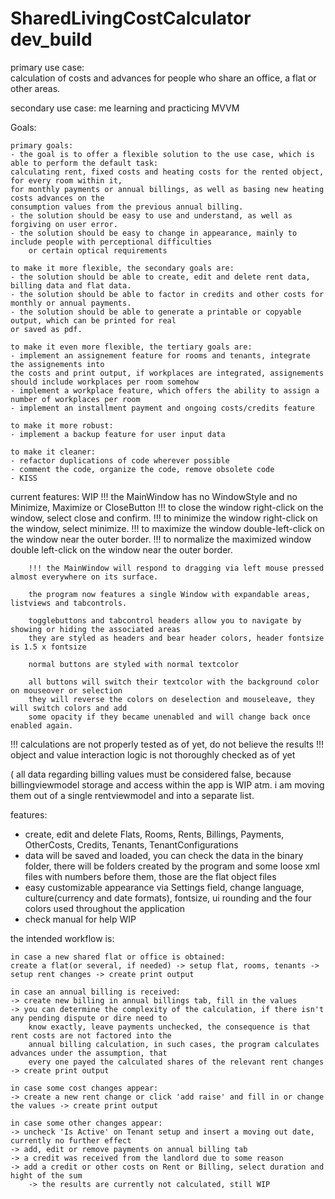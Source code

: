 # SharedLivingCostCalculator dev_build

 primary use case:   
 calculation of costs and advances for people who share an office, 
 a flat or other areas. 
 
 secondary use case: 
 me learning and practicing MVVM

 Goals:
 
	primary goals:
	- the goal is to offer a flexible solution to the use case, which is able to perform the default task:
	calculating rent, fixed costs and heating costs for the rented object, for every room within it,
	for monthly payments or annual billings, as well as basing new heating costs advances on the
	consumption values from the previous annual billing.
	- the solution should be easy to use and understand, as well as forgiving on user error.
	- the solution should be easy to change in appearance, mainly to include people with perceptional difficulties
		or certain optical requirements
	
	to make it more flexible, the secondary goals are:
	- the solution should be able to create, edit and delete rent data, billing data and flat data.
	- the solution should be able to factor in credits and other costs for monthly or annual payments.
	- the solution should be able to generate a printable or copyable output, which can be printed for real
	or saved as pdf.
	
	to make it even more flexible, the tertiary goals are:
	- implement an assignement feature for rooms and tenants, integrate the assignements into
	the costs and print output, if workplaces are integrated, assignements should include workplaces per room somehow
	- implement a workplace feature, which offers the ability to assign a number of workplaces per room
	- implement an installment payment and ongoing costs/credits feature 
		
	to make it more robust:
	- implement a backup feature for user input data
	
	to make it cleaner:
	- refactor duplications of code wherever possible
	- comment the code, organize the code, remove obsolete code
	- KISS

current features: 
WIP	
		!!! the MainWindow has no WindowStyle and no Minimize, Maximize or CloseButton
		!!! to close the window right-click on the window, select close and confirm.
		!!! to minimize the window right-click on the window, select minimize.
		!!! to maximize the window double-left-click on the window near the outer border.
		!!! to normalize the maximized window double left-click on the window near the outer border.
		
		!!! the MainWindow will respond to dragging via left mouse pressed almost everywhere on its surface.
		
		the program now features a single Window with expandable areas, listviews and tabcontrols.
		
		togglebuttons and tabcontrol headers allow you to navigate by showing or hiding the associated areas
		they are styled as headers and bear header colors, header fontsize is 1.5 x fontsize
		
		normal buttons are styled with normal textcolor
		
		all buttons will switch their textcolor with the background color on mouseover or selection
		they will reverse the colors on deselection and mouseleave, they will switch colors and add
		some opacity if they became unenabled and will change back once enabled again.
		
!!! calculations are not properly tested as of yet, do not believe the results
!!! object and value interaction logic is not thoroughly checked as of yet

( all data regarding billing values must be considered false, because billingviewmodel storage and access
within the app is WIP atm. i am moving them out of a single rentviewmodel and into a separate list.

features:

- create, edit and delete Flats, Rooms, Rents, Billings, Payments, OtherCosts, Credits, Tenants, TenantConfigurations
- data will be saved and loaded, you can check the data in the binary folder, there will be folders created by the
	program and some loose xml files with numbers before them, those are the flat object files
- easy customizable appearance via Settings field, change language, culture(currency and date formats),
	fontsize, ui rounding and the four colors used throughout the application
- check manual for help WIP

the intended workflow is:

	in case a new shared flat or office is obtained:
	create a flat(or several, if needed) -> setup flat, rooms, tenants -> setup rent changes -> create print output
	
	in case an annual billing is received:
	-> create new billing in annual billings tab, fill in the values
	-> you can determine the complexity of the calculation, if there isn't any pending dispute or dire need to 
		know exactly, leave payments unchecked, the consequence is that rent costs are not factored into the
		annual billing calculation, in such cases, the program calculates advances under the assumption, that
		every one payed the calculated shares of the relevant rent changes
	-> create print output
	
	in case some cost changes appear:
	-> create a new rent change or click 'add raise' and fill in or change the values -> create print output
	
	in case some other changes appear:
	-> uncheck 'Is Active' on Tenant setup and insert a moving out date, currently no further effect
	-> add, edit or remove payments on annual billing tab
	-> a credit was received from the landlord due to some reason
	-> add a credit or other costs on Rent or Billing, select duration and hight of the sum
		-> the results are currently not calculated, still WIP